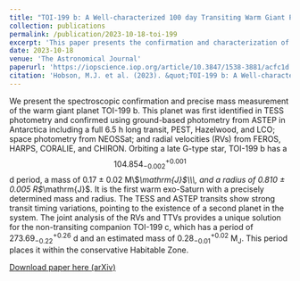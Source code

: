```yaml
---
title: "TOI-199 b: A Well-characterized 100 day Transiting Warm Giant Planet with TTVs Seen from Antarctica"
collection: publications
permalink: /publication/2023-10-18-toi-199
excerpt: 'This paper presents the confirmation and characterization of the transiting warm giant TOI-199 b, and the discovery of the nontransiting planet TOI-199 c from RVs and TTVs.'
date: 2023-10-18
venue: 'The Astronomical Journal'
paperurl: 'https://iopscience.iop.org/article/10.3847/1538-3881/acfc1d'
citation: 'Hobson, M.J. et al. (2023). &quot;TOI-199 b: A Well-characterized 100 day Transiting Warm Giant Planet with TTVs Seen from Antarctica&quot; <i>The Astronomical Journal</i>. 166, 201.'
---
```

We present the spectroscopic confirmation and precise mass measurement of the warm giant planet TOI-199 b. This planet was first identified in TESS photometry and confirmed using ground-based photometry from ASTEP in Antarctica including a full 6.5 h long transit, PEST, Hazelwood, and LCO; space photometry from NEOSSat; and radial velocities (RVs) from FEROS, HARPS, CORALIE, and CHIRON. Orbiting a late G-type star, TOI-199 b has a $$104.854^{+0.001}_{-0.002}$$ d period, a mass of 0.17 ± 0.02 M\\\$_\mathrm{J}$\\\, and a radius of 0.810 ± 0.005 R$_\mathrm{J}$. It is the first warm exo-Saturn with a precisely determined mass and radius. The TESS and ASTEP transits show strong transit timing variations, pointing to the existence of a second planet in the system. The joint analysis of the RVs and TTVs provides a unique solution for the non-transiting companion TOI-199 c, which has a period of $273.69^{+0.26}_{-0.22}$ d and an estimated mass of $0.28^{+0.02}_{-0.01}$ M$_\mathrm{J}$. This period places it within the conservative Habitable Zone. 

[Download paper here (arXiv)](https://arxiv.org/pdf/2309.14915)

